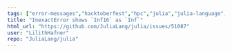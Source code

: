 ```yaml
---
tags: ["error-messages","hacktoberfest","hpc","julia","julia-language","julialang","machine-learning","numerical","programming-language","science","scientific"]
title: "InexactError shows `Inf16` as `Inf`"
html_url: "https://github.com/JuliaLang/julia/issues/51087"
user: "LilithHafner"
repo: "JuliaLang/julia"
---
```


